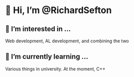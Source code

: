 # 👋 Hi, I’m @RichardSefton

## 👀 I’m interested in ...
Web development, AL development, and combining the two

## 🌱 I’m currently learning ...
Various things in university. At the moment, C++
